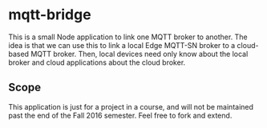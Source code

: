 # mqtt-bridge

This is a small Node application to link one MQTT broker to another.
The idea is that we can use this to link a local Edge MQTT-SN broker
to a cloud-based MQTT broker. Then, local devices need only know about
the local broker and cloud applications about the cloud broker.

## Scope

This application is just for a project in a course, and will not be
maintained past the end of the Fall 2016 semester. Feel free to fork
and extend.
